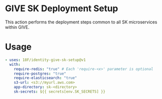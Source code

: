 # GIVE SK Deployment Setup
This action performs the deployment steps common to all SK microservices
within GIVE.

# Usage
```yaml
- uses: 18F/identity-give-sk-setup@v1
  with:
    require-redis: "true" # Each 'require-<x>' parameter is optional
    require-postgres: "true"
    require-elasticsearch: "true" 
    s3-url: <s3://myurl.aws.com>
    app-directory: sk-<directory>
    sk-secrets: ${{ secrets[env.SK_SECRETS] }}
```
